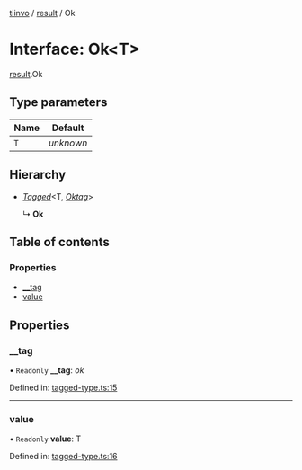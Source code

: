 [tiinvo](../README.md) / [result](../modules/result.md) / Ok

# Interface: Ok<T\>

[result](../modules/result.md).Ok

## Type parameters

Name | Default |
------ | ------ |
`T` | *unknown* |

## Hierarchy

* [*Tagged*](../README.md#tagged)<T, [*Oktag*](../modules/result.md#oktag)\>

  ↳ **Ok**

## Table of contents

### Properties

- [\_\_tag](result.ok.md#__tag)
- [value](result.ok.md#value)

## Properties

### \_\_tag

• `Readonly` **\_\_tag**: *ok*

Defined in: [tagged-type.ts:15](https://github.com/OctoD/tiinvo/blob/2b2bd76/src/tagged-type.ts#L15)

___

### value

• `Readonly` **value**: T

Defined in: [tagged-type.ts:16](https://github.com/OctoD/tiinvo/blob/2b2bd76/src/tagged-type.ts#L16)

